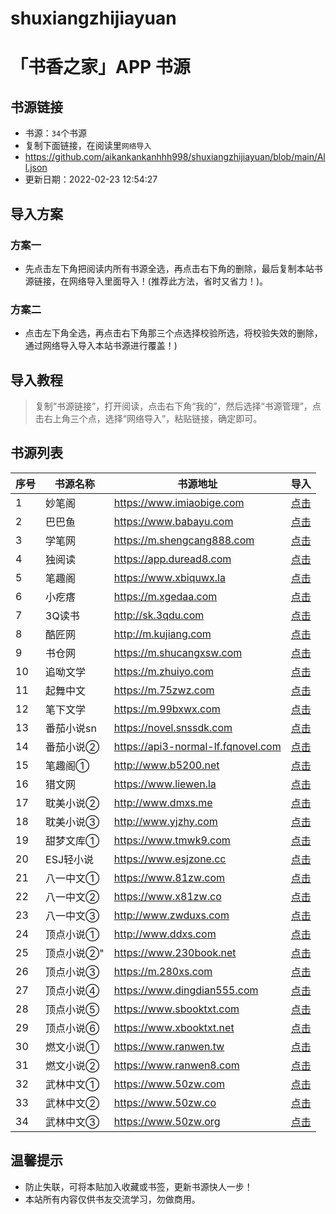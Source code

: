 # shuxiangzhijiayuan

# **「书香之家」APP 书源** 

## 书源链接

- 书源：`34`个书源
- 复制下面链接，在阅读里`网络导入`
- https://github.com/aikankankanhhh998/shuxiangzhijiayuan/blob/main/All.json
- 更新日期：2022-02-23 12:54:27

## 导入方案

### 方案一
- 先点击左下角把阅读内所有书源全选，再点击右下角的删除，最后复制本站书源链接，在网络导入里面导入！(推荐此方法，省时又省力！)。

### 方案二
- 点击左下角全选，再点击右下角那三个点选择校验所选，将校验失效的删除，通过网络导入导入本站书源进行覆盖！)


## 导入教程

> 复制“书源链接”，打开阅读，点击右下角“我的”，然后选择“书源管理”，点击右上角三个点，选择“网络导入”，粘贴链接，确定即可。

##  书源列表

|序号 | 书源名称  | 书源地址  | 导入 |
| ------------ | ------------ | ------------ | ------------ |
| 1 | 妙笔阁 | https://www.imiaobige.com | <a href="https://github.com/aikankankanhhh998/shuxiangzhijiayuan/blob/main/booksource/妙笔阁.json">点击</a>
| 2 | 巴巴鱼 | https://www.babayu.com	 | <a href="https://github.com/aikankankanhhh998/shuxiangzhijiayuan/blob/main/booksource/巴巴鱼.json">点击</a>
| 3 | 学笔网 | https://m.shengcang888.com	 | <a href="https://github.com/aikankankanhhh998/shuxiangzhijiayuan/blob/main/booksource/学笔网.json">点击</a>
| 4 | 独阅读 | https://app.duread8.com | <a href="https://github.com/aikankankanhhh998/shuxiangzhijiayuan/blob/main/booksource/独阅读.json">点击</a>
| 5 | 笔趣阁 | https://www.xbiquwx.la | <a href="https://github.com/aikankankanhhh998/shuxiangzhijiayuan/blob/main/booksource/笔趣阁.json">点击</a>
| 6 | 小疙瘩 | https://m.xgedaa.com | <a href="https://github.com/aikankankanhhh998/shuxiangzhijiayuan/blob/main/booksource/小疙瘩.json">点击</a>
| 7 | 3Q读书 | http://sk.3qdu.com | <a href="https://github.com/aikankankanhhh998/shuxiangzhijiayuan/blob/main/booksource/3Q读书.json">点击</a>
| 8 | 酷匠网 | http://m.kujiang.com | <a href="https://github.com/aikankankanhhh998/shuxiangzhijiayuan/blob/main/booksource/酷匠网.json">点击</a>
| 9 | 书仓网 | https://m.shucangxsw.com | <a href="https://github.com/aikankankanhhh998/shuxiangzhijiayuan/blob/main/booksource/书仓网.json">点击</a>
| 10 | 追呦文学 | https://m.zhuiyo.com | <a href="https://github.com/aikankankanhhh998/shuxiangzhijiayuan/blob/main/booksource/追呦文学.json">点击</a>
| 11 | 起舞中文 | https://m.75zwz.com | <a href="https://github.com/aikankankanhhh998/shuxiangzhijiayuan/blob/main/booksource/起舞中文.json">点击</a>
| 12 | 笔下文学 | https://m.99bxwx.com | <a href="https://github.com/aikankankanhhh998/shuxiangzhijiayuan/blob/main/booksource/笔下文学.json">点击</a>
| 13 | 番茄小说sn | https://novel.snssdk.com | <a href="https://github.com/aikankankanhhh998/shuxiangzhijiayuan/blob/main/booksource/番茄小说sn.json">点击</a>
| 14 | 番茄小说② | https://api3-normal-lf.fqnovel.com | <a href="https://github.com/aikankankanhhh998/shuxiangzhijiayuan/blob/main/booksource/番茄小说②.json">点击</a>
| 15 | 笔趣阁① | http://www.b5200.net | <a href="https://github.com/aikankankanhhh998/shuxiangzhijiayuan/blob/main/booksource/笔趣阁①.json">点击</a>
| 16 | 猎文网 | https://www.liewen.la | <a href="https://github.com/aikankankanhhh998/shuxiangzhijiayuan/blob/main/booksource/猎文网.json">点击</a>
| 17 | 耽美小说② | http://www.dmxs.me | <a href="https://github.com/aikankankanhhh998/shuxiangzhijiayuan/blob/main/booksource/耽美小说②.json">点击</a>
| 18 | 耽美小说③ | http://www.yjzhy.com | <a href="https://github.com/aikankankanhhh998/shuxiangzhijiayuan/blob/main/booksource/耽美小说③.json">点击</a>
| 19 | 甜梦文库① | https://www.tmwk9.com | <a href="https://github.com/aikankankanhhh998/shuxiangzhijiayuan/blob/main/booksource/甜梦文库①.json">点击</a>
| 20 | ESJ轻小说 | https://www.esjzone.cc | <a href="https://github.com/aikankankanhhh998/shuxiangzhijiayuan/blob/main/booksource/ESJ轻小说.json">点击</a>
| 21 | 八一中文① | https://www.81zw.com | <a href="https://github.com/aikankankanhhh998/shuxiangzhijiayuan/blob/main/booksource/八一中文①.json">点击</a>
| 22 | 八一中文② | https://www.x81zw.co | <a href="https://github.com/aikankankanhhh998/shuxiangzhijiayuan/blob/main/booksource/八一中文②.json">点击</a>
| 23 | 八一中文③ | http://www.zwduxs.com | <a href="https://github.com/aikankankanhhh998/shuxiangzhijiayuan/blob/main/booksource/八一中文③.json">点击</a>
| 24 | 顶点小说① | http://www.ddxs.com | <a href="https://github.com/aikankankanhhh998/shuxiangzhijiayuan/blob/main/booksource/顶点小说①.json">点击</a>
| 25 | 顶点小说②" | https://www.230book.net | <a href="https://github.com/aikankankanhhh998/shuxiangzhijiayuan/blob/main/booksource/顶点小说②.json">点击</a>
| 26 | 顶点小说③ | https://m.280xs.com | <a href="https://github.com/aikankankanhhh998/shuxiangzhijiayuan/blob/main/booksource/顶点小说③.json">点击</a>
| 27 | 顶点小说④ | https://www.dingdian555.com | <a href="https://github.com/aikankankanhhh998/shuxiangzhijiayuan/blob/main/booksource/顶点小说④.json">点击</a>
| 28 | 顶点小说⑤ | https://www.sbooktxt.com | <a href="https://github.com/aikankankanhhh998/shuxiangzhijiayuan/blob/main/booksource/顶点小说⑤.json">点击</a>
| 29 | 顶点小说⑥ | https://www.xbooktxt.net | <a href="https://github.com/aikankankanhhh998/shuxiangzhijiayuan/blob/main/booksource/顶点小说⑥.json">点击</a>
| 30 | 燃文小说① | https://www.ranwen.tw | <a href="https://github.com/aikankankanhhh998/shuxiangzhijiayuan/blob/main/booksource/燃文小说①.json">点击</a>
| 31 | 燃文小说② | https://www.ranwen8.com | <a href="https://github.com/aikankankanhhh998/shuxiangzhijiayuan/blob/main/booksource/燃文小说②.json">点击</a>
| 32 | 武林中文① | https://www.50zw.com | <a href="https://github.com/aikankankanhhh998/shuxiangzhijiayuan/blob/main/booksource/武林中文①.json">点击</a>
| 33 | 武林中文② | https://www.50zw.co | <a href="https://github.com/aikankankanhhh998/shuxiangzhijiayuan/blob/main/booksource/武林中文②.json">点击</a>
| 34 | 武林中文③ | https://www.50zw.org | <a href="https://github.com/aikankankanhhh998/shuxiangzhijiayuan/blob/main/booksource/武林中文③.json">点击</a>


## 温馨提示

- 防止失联，可将本贴加入收藏或书签，更新书源快人一步！
- 本站所有内容仅供书友交流学习，勿做商用。
    

